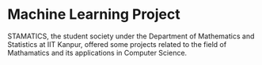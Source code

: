 # Machine Learning Project

STAMATICS, the student society under the Department of Mathematics and Statistics at IIT Kanpur, offered some projects related to the field of Mathamatics and its applications in Computer Science.
